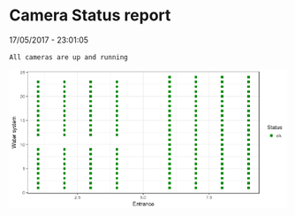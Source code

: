 Camera Status report
================
17/05/2017 - 23:01:05

    All cameras are up and running

![](camreport_files/figure-markdown_github/unnamed-chunk-2-1.png)
